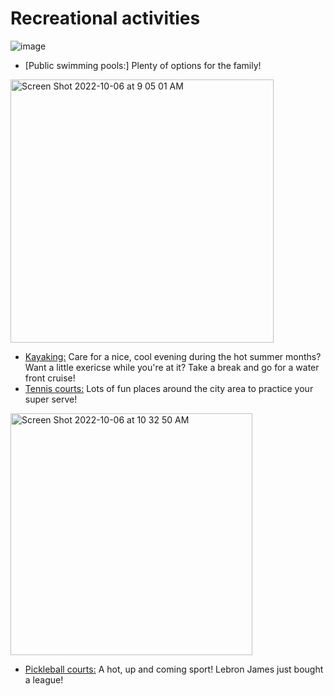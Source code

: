 # Recreational activities

![image](https://user-images.githubusercontent.com/49322307/194352285-b820c0aa-50ad-40c4-bfcc-18d766b14258.png)

* [Public swimming pools:] Plenty of options for the family! 
<img width="421" alt="Screen Shot 2022-10-06 at 9 05 01 AM" src="https://user-images.githubusercontent.com/49322307/194351593-4ff9d2a2-bf20-4464-ba58-c078218d19d9.png">

* [Kayaking:](https://urbanoutdoors.com/canoeing-kayaking-st-louis/) Care for a nice, cool evening during the hot summer months? Want a little exericse while you're at it? Take a break and go for a water front cruise! 
* [Tennis courts:](https://www.stlouis-mo.gov/parks/parks/browse-parks/amenities.cfm?amenitySubtypeID=46) Lots of fun places around the city area to practice your super serve! 
 <img width="387" alt="Screen Shot 2022-10-06 at 10 32 50 AM" src="https://user-images.githubusercontent.com/49322307/194355756-17521b2f-4854-425f-b2eb-24336aa7eee5.png">

* [Pickleball courts:](https://www.stlouispickleball.com/locations) A hot, up and coming sport! Lebron James just bought a league! 

